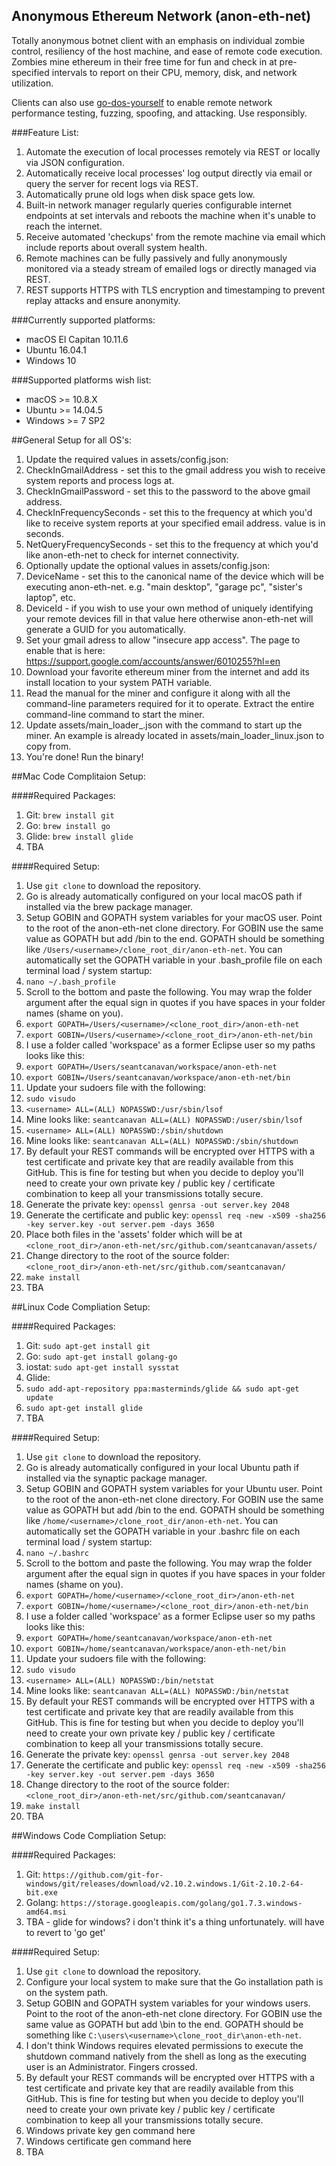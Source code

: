 ## Anonymous Ethereum Network (anon-eth-net)

Totally anonymous botnet client with an emphasis on individual zombie control, resiliency of the host machine, and ease of remote code execution. Zombies mine ethereum in their free time for fun and check in at pre-specified intervals to report on their CPU, memory, disk, and network utilization.

Clients can also use [go-dos-yourself](https://github.com/seantcanavan/go-dos-yourself) to enable remote network performance testing, fuzzing, spoofing, and attacking. Use responsibly.

###Feature List:
1. Automate the execution of local processes remotely via REST or locally via JSON configuration.
2. Automatically receive local processes' log output directly via email or query the server for recent logs via REST.
3. Automatically prune old logs when disk space gets low.
4. Built-in network manager regularly queries configurable internet endpoints at set intervals and reboots the machine when it's unable to reach the internet.
5. Receive automated 'checkups' from the remote machine via email which include reports about overall system health.
6. Remote machines can be fully passively and fully anonymously monitored via a steady stream of emailed logs or directly managed via REST.
7. REST supports HTTPS with TLS encryption and timestamping to prevent replay attacks and ensure anonymity.

###Currently supported platforms:
- macOS El Capitan 10.11.6
- Ubuntu 16.04.1
- Windows 10

###Supported platforms wish list:
- macOS >= 10.8.X
- Ubuntu >= 14.04.5
- Windows >= 7 SP2

##General Setup for all OS's:
1. Update the required values in assets/config.json:
  1. CheckInGmailAddress - set this to the gmail address you wish to receive system reports and process logs at.
  2. CheckInGmailPassword - set this to the password to the above gmail address.
  3. CheckInFrequencySeconds - set this to the frequency at which you'd like to receive system reports at your specified email address. value is in seconds.
  4. NetQueryFrequencySeconds - set this to the frequency at which you'd like anon-eth-net to check for internet connectivity.
2. Optionally update the optional values in assets/config.json:
  1. DeviceName - set this to the canonical name of the device which will be executing anon-eth-net. e.g. "main desktop", "garage pc", "sister's laptop", etc.
  2. DeviceId - if you wish to use your own method of uniquely identifying your remote devices fill in that value here otherwise anon-eth-net will generate a GUID for you automatically.
3. Set your gmail adress to allow "insecure app access". The page to enable that is here: https://support.google.com/accounts/answer/6010255?hl=en
4. Download your favorite ethereum miner from the internet and add its install location to your system PATH variable.
5. Read the manual for the miner and configure it along with all the command-line parameters required for it to operate. Extract the entire command-line command to start the miner.
6. Update assets/main_loader_<targetos>.json with the command to start up the miner. An example is already located in assets/main_loader_linux.json to copy from.
7. You're done! Run the binary!

##Mac Code Complitaion Setup:

####Required Packages:
1. Git: `brew install git`
2. Go: `brew install go`
3. Glide: `brew install glide`
4. TBA

####Required Setup:
1. Use `git clone` to download the repository.
2. Go is already automatically configured on your local macOS path if installed via the brew package manager.
3. Setup GOBIN and GOPATH system variables for your macOS user. Point to the root of the anon-eth-net clone directory. For GOBIN use the same value as GOPATH but add /bin to the end. GOPATH should be something like `/Users/<username>/clone_root_dir/anon-eth-net`. You can automatically set the GOPATH variable in your .bash_profile file on each terminal load / system startup:
  1. `nano ~/.bash_profile`
  2. Scroll to the bottom and paste the following. You may wrap the folder argument after the equal sign in quotes if you have spaces in your folder names (shame on you).
  3. `export GOPATH=/Users/<username>/<clone_root_dir>/anon-eth-net`
  4. `export GOBIN=/Users/<username>/<clone_root_dir>/anon-eth-net/bin`
  5. I use a folder called 'workspace' as a former Eclipse user so my paths looks like this:
  6. `export GOPATH=/Users/seantcanavan/workspace/anon-eth-net`
  7. `export GOBIN=/Users/seantcanavan/workspace/anon-eth-net/bin`
4. Update your sudoers file with the following:
  1. `sudo visudo`
  2. `<username> ALL=(ALL) NOPASSWD:/usr/sbin/lsof`
  3. Mine looks like: `seantcanavan ALL=(ALL) NOPASSWD:/user/sbin/lsof`
  4. `<username> ALL=(ALL) NOPASSWD:/sbin/shutdown`
  5. Mine looks like: `seantcanavan ALL=(ALL) NOPASSWD:/sbin/shutdown`
5. By default your REST commands will be encrypted over HTTPS with a test certificate and private key that are readily available from this GitHub. This is fine for testing but when you decide to deploy you'll need to create your own private key / public key / certificate combination to keep all your transmissions totally secure.
  1. Generate the private key: `openssl genrsa -out server.key 2048`
  2. Generate the certificate and public key: `openssl req -new -x509 -sha256 -key server.key -out server.pem -days 3650`
  3. Place both files in the 'assets' folder which will be at `<clone_root_dir>/anon-eth-net/src/github.com/seantcanavan/assets/`
6. Change directory to the root of the source folder: `<clone_root_dir>/anon-eth-net/src/github.com/seantcanavan/`
7. `make install`
8. TBA

##Linux Code Compliation Setup:

####Required Packages:
1. Git: `sudo apt-get install git`
2. Go: `sudo apt-get install golang-go`
3. iostat: `sudo apt-get install sysstat`
4. Glide:
  1. `sudo add-apt-repository ppa:masterminds/glide && sudo apt-get update`
  2. `sudo apt-get install glide`
5. TBA

####Required Setup:
1. Use `git clone` to download the repository.
2. Go is already automatically configured in your local Ubuntu path if installed via the synaptic package manager.
3. Setup GOBIN and GOPATH system variables for your Ubuntu user. Point to the root of the anon-eth-net clone directory. For GOBIN use the same value as GOPATH but add /bin to the end. GOPATH should be something like `/home/<username>/clone_root_dir/anon-eth-net`. You can automatically set the GOPATH variable in your .bashrc file on each terminal load / system startup:
  1. `nano ~/.bashrc`
  2. Scroll to the bottom and paste the following. You may wrap the folder argument after the equal sign in quotes if you have spaces in your folder names (shame on you).
  3. `export GOPATH=/home/<username>/<clone_root_dir>/anon-eth-net`
  4. `export GOBIN=/home/<username>/<clone_root_dir>/anon-eth-net/bin`
  5. I use a folder called 'workspace' as a former Eclipse user so my paths looks like this:
  6. `export GOPATH=/home/seantcanavan/workspace/anon-eth-net`
  7. `export GOBIN=/home/seantcanavan/workspace/anon-eth-net/bin`
4. Update your sudoers file with the following:
  1. `sudo visudo`
  2. `<username> ALL=(ALL) NOPASSWD:/bin/netstat`
  3. Mine looks like: `seantcanavan ALL=(ALL) NOPASSWD:/bin/netstat`
5. By default your REST commands will be encrypted over HTTPS with a test certificate and private key that are readily available from this GitHub. This is fine for testing but when you decide to deploy you'll need to create your own private key / public key / certificate combination to keep all your transmissions totally secure.
  1. Generate the private key: `openssl genrsa -out server.key 2048`
  2. Generate the certificate and public key: `openssl req -new -x509 -sha256 -key server.key -out server.pem -days 3650`
6. Change directory to the root of the source folder: `<clone_root_dir>/anon-eth-net/src/github.com/seantcanavan/`
7. `make install`
8. TBA

##Windows Code Compliation Setup:


####Required Packages:
1. Git: `https://github.com/git-for-windows/git/releases/download/v2.10.2.windows.1/Git-2.10.2-64-bit.exe`
2. Golang: `https://storage.googleapis.com/golang/go1.7.3.windows-amd64.msi`
3. TBA - glide for windows? i don't think it's a thing unfortunately. will have to revert to 'go get'

####Required Setup:
1. Use `git clone` to download the repository.
2. Configure your local system to make sure that the Go installation path is on the system path.
3. Setup GOBIN and GOPATH system variables for your windows users. Point to the root of the anon-eth-net clone directory. For GOBIN use the same value as GOPATH but add \bin to the end. GOPATH should be something like `C:\users\<username>\clone_root_dir\anon-eth-net`.
4. I don't think Windows requires elevated permissions to execute the shutdown command natively from the shell as long as the executing user is an Administrator. Fingers crossed.
5. By default your REST commands will be encrypted over HTTPS with a test certificate and private key that are readily available from this GitHub. This is fine for testing but when you decide to deploy you'll need to create your own private key / public key / certificate combination to keep all your transmissions totally secure.
  1. Windows private key gen command here
  2. Windows certificate gen command here
6. TBA
